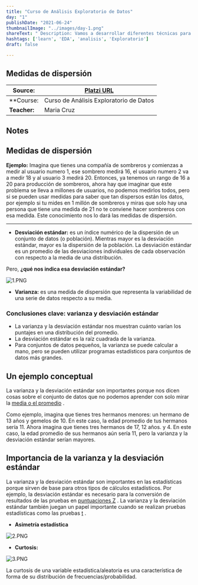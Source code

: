 ```yaml
---
title: "Curso de Análisis Exploratorio de Datos"
day: "1"
publishDate: "2021-06-24"
thumbnailImage: "../images/day-1.png"
shareText: " Description: Vamos a desarrollar diferentes técnicas para explorar, explicar y entender cuáles son los patrones que tienes en cualquier data set y cómo podemos empezar a plantear cualquier modelo de ML, para saber si son de valor o no son de valor o cómo hacer esta propuesta. "
hashtags: ['learn', 'EDA', 'analisis', 'Exploratorio']
draft: false

---
```


## Medidas de dispersión

| Source:      | [Platzi URL](https://platzi.com/clases/2178-analisis-exploratorio-datos/34158-bienvenida-al-curso/) |
| ------------ | ------------------------------------------------------------ |
| **Course:    | Curso de Análisis Exploratorio de Datos                      |
| **Teacher:** | Maria Cruz                                                   |



## Notes 

## Medidas de dispersión

**Ejemplo:** Imagina que tienes una compañía de sombreros y comienzas a medir al usuario numero 1, ese sombrero medirá 16, el usuario numero 2 va a medir 18 y al usuario 3 medirá 20. Entonces, ya tenemos un rango de 16 a 20 para producción de sombreros, ahora hay que imaginar que este problema se lleva a millones de usuarios, no podemos medirlos todos, pero si se pueden usar medidas para saber que tan dispersos están los datos, por ejemplo si tu mides en 1 millón de sombreros y miras que solo hay una persona que tiene una medida de 21 no te conviene hacer sombreros con esa medida. Este conocimiento nos lo dará las medidas de dispersión.

------

- **Desviación estándar:** es un índice numérico de la dispersión de un conjunto de datos (o población). Mientras mayor es la desviación estándar, mayor es la dispersión de la población. La desviación estándar es un promedio de las desviaciones individuales de cada observación con respecto a la media de una distribución.

Pero, **¿qué nos indica esa desviación estándar?**

![1.PNG](https://static.platzi.com/media/user_upload/1-ccbc83cc-5f22-4c8b-8d88-bc3ba050b216.jpg)

- **Varianza:** es una medida de dispersión que representa la variabilidad de una serie de datos respecto a su media.

### Conclusiones clave: varianza y desviación estándar

- La varianza y la desviación estándar nos muestran cuánto varían los puntajes en una distribución del promedio.
- La desviación estándar es la raíz cuadrada de la varianza.
- Para conjuntos de datos pequeños, la varianza se puede calcular a mano, pero se pueden utilizar programas estadísticos para conjuntos de datos más grandes.

## Un ejemplo conceptual

La varianza y la desviación estándar son importantes porque nos dicen cosas sobre el conjunto de datos que no podemos aprender con solo mirar la [media o el promedio](https://www.greelane.com/link?to=how-to-calculate-the-mean-or-average-609546&lang=es&alt=https://www.thoughtco.com/how-to-calculate-the-mean-or-average-609546&source=variance-and-standard-deviation-3026711) . 

Como ejemplo, imagina que tienes tres hermanos menores: un hermano de 13 años y gemelos de 10. En este caso, la edad promedio de tus hermanos sería 11. Ahora imagina que tienes tres hermanos de 17, 12 años. y 4. En este caso, la edad promedio de sus hermanos aún sería 11, pero la varianza y la desviación estándar serían mayores.

## Importancia de la varianza y la desviación estándar

La varianza y la desviación estándar son importantes en las estadísticas porque sirven de base para otros tipos de cálculos estadísticos. Por ejemplo, la desviación estándar es necesario para la conversión de resultados de las pruebas en [puntuaciones Z](https://www.greelane.com/link?to=z-scores-worksheet-solutions-3126533&lang=es&alt=https://www.thoughtco.com/z-scores-worksheet-solutions-3126533&source=variance-and-standard-deviation-3026711) . La varianza y la desviación estándar también juegan un papel importante cuando se realizan pruebas estadísticas como las pruebas [t](https://www.greelane.com/link?to=sample-t-test-confidence-interval-example-4022456&lang=es&alt=https://www.thoughtco.com/sample-t-test-confidence-interval-example-4022456&source=variance-and-standard-deviation-3026711) .

- **Asimetría estadística**

![2.PNG](https://static.platzi.com/media/user_upload/2-c89131ae-ecce-407c-8234-c692a28ebc90.jpg)

- **Curtosis:**

![3.PNG](https://static.platzi.com/media/user_upload/3-fa681877-676b-4f3c-836a-904595882fa8.jpg)

La curtosis de una variable estadística/aleatoria es una característica de forma de su distribución de frecuencias/probabilidad.

